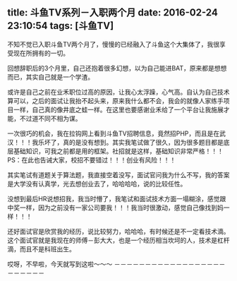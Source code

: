 title: 斗鱼TV系列－入职两个月
date: 2016-02-24 23:10:54
tags: [斗鱼TV]
---
不知不觉已入职斗鱼TV两个月了，慢慢的已经融入了斗鱼这个大集体了，我很享受现在所拥有的一切。


回想辞职后的3个月里，自己还抱着很多幻想，以为自己能进BAT，原来都是想想而已，其实自己就是一个学渣。


或许是自己之前在业禾职位过高的原因，让我心太浮躁，心气高。自认为自己技术算可以，之后的面试让我抬不起头来，原来我什么都不会，我会的就像人家练手项目一样，自己真的像井底之蛙一样。在这里也要感谢业禾给了一个平台让我施展才能，不过道不同不相为谋。

一次很巧的机会，我在拉钩网上看到斗鱼TV招聘信息，竟然招PHP，而且是在武汉！！！我乐坏了，真的是没有想到。其实我笔试做了很久，因为很多题目都是底层基础知识，可我之前都是用的框架。社招就是这样，基础知识非常严格！！！
PS：在此也告诫大家，校招不要错过！！！创业有风险！！！

其实笔试有道题关于算法题，我直接空着没写，面试官问我为什么不写，我的答案是大学没有认真学，光去想创业去了，哈哈哈哈，说的比较任性。

没想到最后HR说想招我，我当时懵了，我笔试和面试技术方面一塌糊涂，感觉跟中奖一样，因为之前没有一家公司要我！！！我当时很激动，感觉自己像找到妈一样！！！

还好面试官是欣赏我的经历，说比较努力，哈哈哈，有时候还是不一定看技术滴。这个面试官就是我现在的师傅－彭大大，也是一个经历相当坎坷的人，技术是杠杆滴，而且不是科班出生。

哎呀，不早啦，今天就写到这啦～～～
－－－－－－－－－－－－－－－－－－－－－－－－